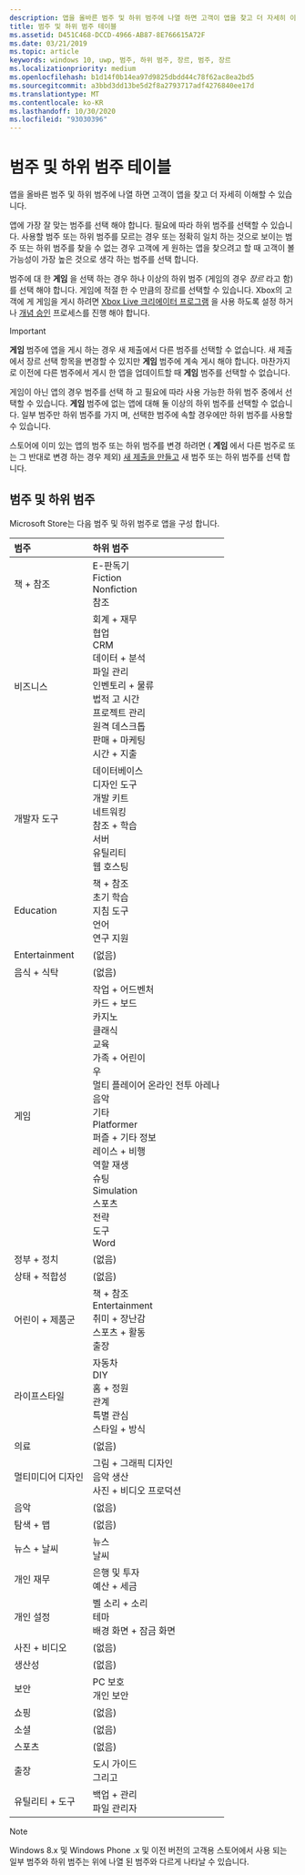 ```yaml
---
description: 앱을 올바른 범주 및 하위 범주에 나열 하면 고객이 앱을 찾고 더 자세히 이해할 수 있습니다.
title: 범주 및 하위 범주 테이블
ms.assetid: D451C468-DCCD-4966-AB87-8E766615A72F
ms.date: 03/21/2019
ms.topic: article
keywords: windows 10, uwp, 범주, 하위 범주, 장르, 범주, 장르
ms.localizationpriority: medium
ms.openlocfilehash: b1d14f0b14ea97d9825dbdd44c78f62ac8ea2bd5
ms.sourcegitcommit: a3bbd3dd13be5d2f8a2793717adf4276840ee17d
ms.translationtype: MT
ms.contentlocale: ko-KR
ms.lasthandoff: 10/30/2020
ms.locfileid: "93030396"
---
```

# <a name="category-and-subcategory-table"></a>범주 및 하위 범주 테이블


앱을 올바른 범주 및 하위 범주에 나열 하면 고객이 앱을 찾고 더 자세히 이해할 수 있습니다.

앱에 가장 잘 맞는 범주를 선택 해야 합니다. 필요에 따라 하위 범주를 선택할 수 있습니다. 사용할 범주 또는 하위 범주를 모르는 경우 또는 정확히 일치 하는 것으로 보이는 범주 또는 하위 범주를 찾을 수 없는 경우 고객에 게 원하는 앱을 찾으려고 할 때 고객이 볼 가능성이 가장 높은 것으로 생각 하는 범주를 선택 합니다.

범주에 대 한 **게임** 을 선택 하는 경우 하나 이상의 하위 범주 (게임의 경우 *장르* 라고 함)를 선택 해야 합니다. 게임에 적절 한 수 만큼의 장르를 선택할 수 있습니다. Xbox의 고객에 게 게임을 게시 하려면 [Xbox Live 크리에이터 프로그램](/gaming/xbox-live/get-started-with-creators/get-started-with-xbox-live-creators) 을 사용 하도록 설정 하거나 [개념 승인](../gaming/concept-approval.md) 프로세스를 진행 해야 합니다. 

> [!IMPORTANT] 
> **게임** 범주에 앱을 게시 하는 경우 새 제출에서 다른 범주를 선택할 수 없습니다. 새 제출에서 장르 선택 항목을 변경할 수 있지만 **게임** 범주에 계속 게시 해야 합니다. 마찬가지로 이전에 다른 범주에서 게시 한 앱을 업데이트할 때 **게임** 범주를 선택할 수 없습니다.

게임이 아닌 앱의 경우 범주를 선택 하 고 필요에 따라 사용 가능한 하위 범주 중에서 선택할 수 있습니다. **게임** 범주에 없는 앱에 대해 둘 이상의 하위 범주를 선택할 수 없습니다. 일부 범주만 하위 범주를 가지 며, 선택한 범주에 속할 경우에만 하위 범주를 사용할 수 있습니다.

스토어에 이미 있는 앱의 범주 또는 하위 범주를 변경 하려면 ( **게임** 에서 다른 범주로 또는 그 반대로 변경 하는 경우 제외) [새 제출을 만들고](app-submissions.md) 새 범주 또는 하위 범주를 선택 합니다.

## <a name="categories-and-subcategories"></a>범주 및 하위 범주

Microsoft Store는 다음 범주 및 하위 범주로 앱을 구성 합니다.

<table>
    <thead>
    <tr class="header">
    <th align="left">범주</th>
    <th align="left">하위 범주</th>
    </tr>
    </thead>
    <tbody>
<tr>
    <td>책 + 참조</td>
    <td>E-판독기 <br> Fiction <br> Nonfiction <br> 참조</td>
  </tr>
  <tr>
    <td>비즈니스</td>
    <td>회계 + 재무 <br> 협업 <br> CRM <br> 데이터 + 분석 <br> 파일 관리 <br> 인벤토리 + 물류 <br> 법적 고 시간 <br> 프로젝트 관리 <br> 원격 데스크톱 <br> 판매 + 마케팅 <br> 시간 + 지출</td>
  </tr>
  <tr>
    <td>개발자 도구</td>
    <td>데이터베이스 <br> 디자인 도구 <br> 개발 키트 <br> 네트워킹 <br> 참조 + 학습 <br> 서버 <br> 유틸리티 <br> 웹 호스팅</td>
  </tr>
  <tr>
    <td>Education</td>
    <td>책 + 참조 <br> 초기 학습 <br> 지침 도구 <br> 언어 <br> 연구 지원</td>
  </tr>
  <tr>
    <td>Entertainment</td>
    <td>(없음)</td>
  </tr>
  <tr>
    <td>음식 + 식탁</td>
    <td>(없음)</td>
  </tr>
  <tr>
    <td>게임</td>
    <td>작업 + 어드벤처 <br> 카드 + 보드 <br> 카지노 <br> 클래식 <br> 교육 <br> 가족 + 어린이 <br> 우 <br> 멀티 플레이어 온라인 전투 아레나 <br> 음악 <br> 기타 <br> Platformer <br> 퍼즐 + 기타 정보 <br> 레이스 + 비행 <br> 역할 재생 <br> 슈팅 <br> Simulation <br> 스포츠 <br> 전략 <br> 도구 <br> Word</td>
  </tr>
  <tr>
    <td>정부 + 정치</td>
    <td>(없음)</td>
  </tr>
  <tr>
    <td>상태 + 적합성</td>
    <td>(없음)</td>
  </tr>
  <tr>
    <td>어린이 + 제품군</td>
    <td>책 + 참조 <br> Entertainment <br> 취미 + 장난감 <br> 스포츠 + 활동 <br> 출장</td>
  </tr>
  <tr>
    <td>라이프스타일</td>
    <td>자동차 <br> DIY <br> 홈 + 정원 <br> 관계 <br> 특별 관심 <br> 스타일 + 방식</td>
  </tr>
  <tr>
    <td>의료</td>
    <td>(없음)</td>
  </tr>
  <tr>
    <td>멀티미디어 디자인</td>
    <td>그림 + 그래픽 디자인 <br> 음악 생산 <br> 사진 + 비디오 프로덕션</td>
  </tr>
  <tr>
    <td>음악</td>
    <td>(없음)</td>
  </tr>
  <tr>
    <td>탐색 + 맵</td>
    <td>(없음)</td>
  </tr>
  <tr>
    <td>뉴스 + 날씨</td>
    <td>뉴스 <br> 날씨</td>
  </tr>
  <tr>
    <td>개인 재무</td>
    <td>은행 및 투자 <br> 예산 + 세금</td>
  </tr>
  <tr>
    <td>개인 설정</td>
    <td>벨 소리 + 소리 <br> 테마 <br> 배경 화면 + 잠금 화면</td>
  </tr>
  <tr>
    <td>사진 + 비디오</td>
    <td>(없음)</td>
  </tr>
  <tr>
    <td>생산성</td>
    <td>(없음)</td>
  </tr>
  <tr>
    <td>보안</td>
    <td>PC 보호 <br> 개인 보안</td>
  </tr>
  <tr>
    <td>쇼핑</td>
    <td>(없음)</td>
  </tr>
  <tr>
    <td>소셜</td>
    <td>(없음)</td>
  </tr>
  <tr>
    <td>스포츠</td>
    <td>(없음)</td>
  </tr>
  <tr>
    <td>출장</td>
    <td>도시 가이드 <br>그리고</td>
  </tr>
  <tr>
    <td>유틸리티 + 도구</td>
    <td>백업 + 관리 <br> 파일 관리자</td>
  </tr>
</tbody>
</table>

> [!NOTE] 
> Windows 8.x 및 Windows Phone .x 및 이전 버전의 고객용 스토어에서 사용 되는 일부 범주와 하위 범주는 위에 나열 된 범주와 다르게 나타날 수 있습니다.
